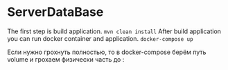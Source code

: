 # ServerDataBase
The first step is build application.
`mvn clean install`
After build application you can run docker container and application.
`docker-compose up`

Если нужно грохнуть полностью, то в docker-compose берём путь volume и грохаем физически часть до :
